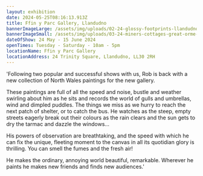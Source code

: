 ```yaml
---
layout: exhibition
date: 2024-05-25T08:16:13.913Z
title: Ffin y Parc Gallery, Llandudno
bannerImageLarge: /assets/img/uploads/02-24-glossy-footprints-llandudno-40x50-1950.jpg
bannerImageSmall: /assets/img/uploads/03-24-miners-cottages-great-orme-24x30.jpg
dateOfShow: 24 May - 15 June 2024
openTimes: Tuesday - Saturday - 10am - 5pm
locationName: Ffin y Parc Gallery
locationAddress: 24 Trinity Square, Llandudno, LL30 2RH
---
```

'Following two popular and successful shows with us, Rob is back with a new collection of North Wales paintings for the new gallery.

[](<>)These paintings are full of all the speed and noise, bustle and weather swirling about him as he sits and records the world of gulls and umbrellas, wind and dimpled puddles. The things we miss as we hurry to reach the next patch of shelter, or to catch the bus. He watches as the steep, empty streets eagerly break out their colours as the rain clears and the sun gets to dry the tarmac and dazzle the windows…

His powers of observation are breathtaking, and the speed with which he can fix the unique, fleeting moment to the canvas in all its quotidian glory is thrilling. You can smell the fumes and the fresh air!

He makes the ordinary, annoying world beautiful, remarkable. Wherever he paints he makes new friends and finds new audiences.'